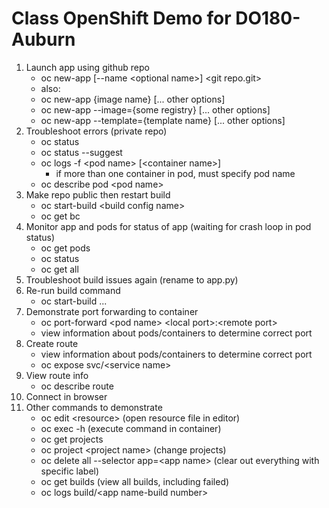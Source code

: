 # Class OpenShift Demo for DO180-Auburn

1. Launch app using github repo
   - oc new-app [--name \<optional name\>] \<git repo.git\>
   - also:
   -    oc new-app {image name} [... other options]
   -    oc new-app --image={some registry} [... other options]
   -    oc new-app --template={template name} [... other options]    
2. Troubleshoot errors (private repo)
   - oc status
   - oc status --suggest
   - oc logs -f \<pod name\> [\<container name\>]
     - if more than one container in pod, must specify pod name
   - oc describe pod \<pod name\>
3. Make repo public then restart build
   - oc start-build \<build config name\>
   - oc get bc
4. Monitor app and pods for status of app (waiting for crash loop in pod status)
   - oc get pods
   - oc status
   - oc get all
5. Troubleshoot build issues again (rename to app.py)
6. Re-run build command
   - oc start-build ...
7. Demonstrate port forwarding to container
   - oc port-forward \<pod name\> \<local port\>:\<remote port\>
   - view information about pods/containers to determine correct port
8. Create route
   - view information about pods/containers to determine correct port
   - oc expose svc/\<service name\>
9. View route info
   - oc describe route
10. Connect in browser
11. Other commands to demonstrate
    - oc edit \<resource\> (open resource file in editor)
    - oc exec -h (execute command in container)
    - oc get projects
    - oc project \<project name\> (change projects)
    - oc delete all --selector app=\<app name\> (clear out everything with specific label)
    - oc get builds (view all builds, including failed)
    - oc logs build/\<app name-build number\>
